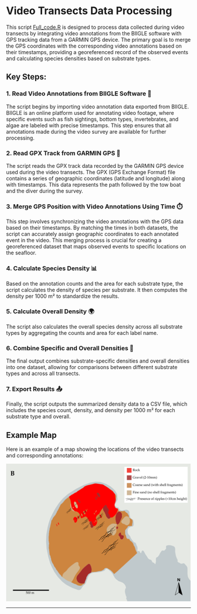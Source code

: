 # Video Transects Data Processing

This script [Full_code.R](https://github.com/gonzalobravoargentina/video_transects_BIIGLE/blob/master/Full_code.R) is designed to process data collected during video transects by integrating video annotations from the BIIGLE software with GPS tracking data from a GARMIN GPS device. The primary goal is to merge the GPS coordinates with the corresponding video annotations based on their timestamps, providing a georeferenced record of the observed events and calculating species densities based on substrate types.

## Key Steps:

### 1. **Read Video Annotations from BIIGLE Software 🎥**
The script begins by importing video annotation data exported from BIIGLE. BIIGLE is an online platform used for annotating video footage, where specific events such as fish sightings, bottom types, invertebrates, and algae are labeled with precise timestamps. This step ensures that all annotations made during the video survey are available for further processing.

### 2. **Read GPX Track from GARMIN GPS 📡**
The script reads the GPX track data recorded by the GARMIN GPS device used during the video transects. The GPX (GPS Exchange Format) file contains a series of geographic coordinates (latitude and longitude) along with timestamps. This data represents the path followed by the tow boat and the diver during the survey.

### 3. **Merge GPS Position with Video Annotations Using Time ⏱️**
This step involves synchronizing the video annotations with the GPS data based on their timestamps. By matching the times in both datasets, the script can accurately assign geographic coordinates to each annotated event in the video. This merging process is crucial for creating a georeferenced dataset that maps observed events to specific locations on the seafloor.

### 4. **Calculate Species Density 📊**
Based on the annotation counts and the area for each substrate type, the script calculates the density of species per substrate. It then computes the density per 1000 m² to standardize the results.

### 5. **Calculate Overall Density 🌍**
The script also calculates the overall species density across all substrate types by aggregating the counts and area for each label name.

### 6. **Combine Specific and Overall Densities 🔀**
The final output combines substrate-specific densities and overall densities into one dataset, allowing for comparisons between different substrate types and across all transects.

### 7. **Export Results 📤**
Finally, the script outputs the summarized density data to a CSV file, which includes the species count, density, and density per 1000 m² for each substrate type and overall.

## Example Map

Here is an example of a map showing the locations of the video transects and corresponding annotations:

![](https://github.com/gonzalobravoargentina/video_transects_BIIGLE/blob/master/Map_example.png)

---



